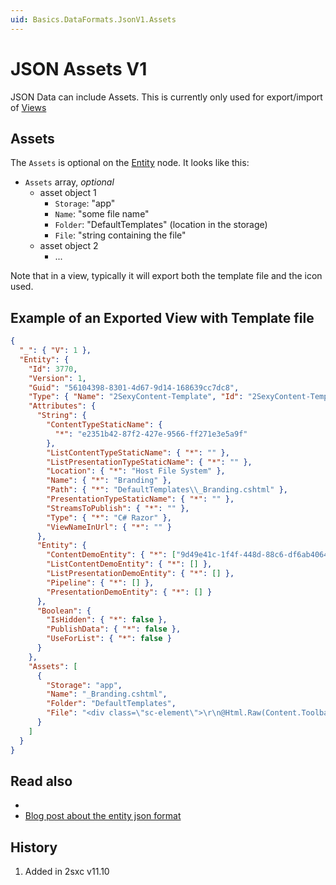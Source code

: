 ```yaml
---
uid: Basics.DataFormats.JsonV1.Assets
---
```


# JSON Assets V1

JSON Data can include Assets. This is currently only used for export/import of [Views](xref:Basics.App.Views)

## Assets

The `Assets` is optional on the [Entity](xref:Basics.DataFormats.JsonV1.Entity) node. It looks like this:

* `Assets` array, _optional_
  * asset object 1
    * `Storage`: "app"
    * `Name`: "some file name"
    * `Folder`: "DefaultTemplates" (location in the storage)
    * `File`: "string containing the file"
  * asset object 2
    * ...

Note that in a view, typically it will export both the template file and the icon used.

## Example of an Exported View with Template file

```json
{
  "_": { "V": 1 },
  "Entity": {
    "Id": 3770,
    "Version": 1,
    "Guid": "56104398-8301-4d67-9d14-168639cc7dc8",
    "Type": { "Name": "2SexyContent-Template", "Id": "2SexyContent-Template" },
    "Attributes": {
      "String": {
        "ContentTypeStaticName": {
          "*": "e2351b42-87f2-427e-9566-ff271e3e5a9f"
        },
        "ListContentTypeStaticName": { "*": "" },
        "ListPresentationTypeStaticName": { "*": "" },
        "Location": { "*": "Host File System" },
        "Name": { "*": "Branding" },
        "Path": { "*": "DefaultTemplates\\_Branding.cshtml" },
        "PresentationTypeStaticName": { "*": "" },
        "StreamsToPublish": { "*": "" },
        "Type": { "*": "C# Razor" },
        "ViewNameInUrl": { "*": "" }
      },
      "Entity": {
        "ContentDemoEntity": { "*": ["9d49e41c-1f4f-448d-88c6-df6ab4064d0b"] },
        "ListContentDemoEntity": { "*": [] },
        "ListPresentationDemoEntity": { "*": [] },
        "Pipeline": { "*": [] },
        "PresentationDemoEntity": { "*": [] }
      },
      "Boolean": {
        "IsHidden": { "*": false },
        "PublishData": { "*": false },
        "UseForList": { "*": false }
      }
    },
    "Assets": [
      {
        "Storage": "app",
        "Name": "_Branding.cshtml",
        "Folder": "DefaultTemplates",
        "File": "<div class=\"sc-element\">\r\n@Html.Raw(Content.Toolbar)\r\n<div id=\"Branding\">@Content.Title</div>\r\n<div id=\"Slogan\">@Html.Raw(Content.Slogan)</div>\r\n</div>"
      }
    ]
  }
}
```

## Read also

* [](xref:Basics.DataFormats.JsonV1.Index)
* [Blog post about the entity json format](https://2sxc.org/en/blog/post/deep-dive-json-stored-content-items-entities)

## History

1. Added in 2sxc v11.10

